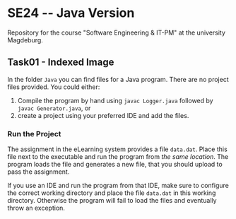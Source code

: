 # SE24 -- Java Version
Repository for the course "Software Engineering &amp; IT-PM" at the university Magdeburg.

## Task01 - Indexed Image

In the folder `Java` you can find files for a Java program.
There are no project files provided. You could either:

1. Compile the program by hand using `javac Logger.java` followed by
   `javac Generator.java`, or
2. create a project using your preferred IDE and add the files.

### Run the Project
The assignment in the eLearning system provides a file `data.dat`.
Place this file next to the executable and run the program from *the
same location*. The program loads the file and generates a new file, that you
should upload to pass the assignment.

If you use an IDE and run the program from that IDE, make sure to configure the
correct working directory and place the file `data.dat` in this working
directory. Otherwise the program will fail to load the files and eventually
throw an exception.
